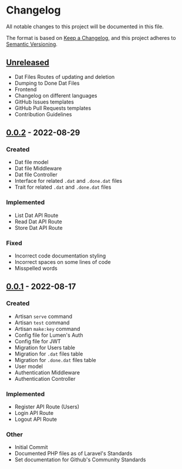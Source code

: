 # Changelog

All notable changes to this project will be documented in this file.

The format is based on [Keep a Changelog](https://keepachangelog.com/en/1.0.0/),
and this project adheres to [Semantic Versioning](https://semver.org/spec/v2.0.0.html).

## [Unreleased]

- Dat Files Routes of updating and deletion
- Dumping to Done Dat Files
- Frontend
- Changelog on different languages
- GitHub Issues templates
- GitHub Pull Requests templates
- Contribution Guidelines

## [0.0.2] - 2022-08-29

### Created

- Dat file model
- Dat file Middleware
- Dat file Controller
- Interface for related `.dat` and `.done.dat` files
- Trait for related `.dat` and `.done.dat` files

### Implemented

- List Dat API Route
- Read Dat API Route
- Store Dat API Route

### Fixed

- Incorrect code documentation styling
- Incorrect spaces on some lines of code
- Misspelled words

## [0.0.1] - 2022-08-17

### Created

- Artisan `serve` command
- Artisan `test` command
- Artisan `make:key` command
- Config file for Lumen's Auth
- Config file for JWT
- Migration for Users table
- Migration for `.dat` files table
- Migration for `.done.dat` files table
- User model
- Authentication Middleware
- Authentication Controller

### Implemented

- Register API Route (Users)
- Login API Route
- Logout API Route

### Other

- Initial Commit
- Documented PHP files as of Laravel's Standards
- Set documentation for Github's Community Standards

[Unreleased]: <https://github.com/Mestre-Tramador/Exper-Dat-Reader/compare/v0.0.2...HEAD>
[0.0.3]: <https://github.com/Mestre-Tramador/Exper-Dat-Reader/compare/v0.0.2...v0.0.3>
[0.0.2]: <https://github.com/Mestre-Tramador/Exper-Dat-Reader/compare/v0.0.1...v0.0.2>
[0.0.1]: <https://github.com/Mestre-Tramador/Exper-Dat-Reader/releases/tag/v0.0.1>
